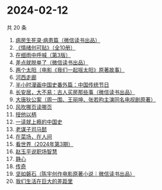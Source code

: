 # 2024-02-12

共 20 条

<!-- BEGIN WEREAD -->
<!-- 最后更新时间 2024-02-12 07:03:35 +0800 -->
1. [病房生死录·病患篇（微信读书出品）](https://weread.qq.com/web/bookDetail/23732ef0813ab8810g0134f0)
1. [《情绪创可贴》（全10册）](https://weread.qq.com/web/bookDetail/957327b0813ab7027g010fa0)
1. [在细雨中呼喊（第3版）](https://weread.qq.com/web/bookDetail/801324d05cbba380129b0a1)
1. [差点就脱单了（微信读书出品）](https://weread.qq.com/web/bookDetail/da332870813ab8849g01358c)
1. [两个太阳（电影《我们一起摇太阳》原著故事）](https://weread.qq.com/web/bookDetail/2bb32670813ab881bg014410)
1. [河西走廊](https://weread.qq.com/web/bookDetail/de932a80813ab881eg014870)
1. [半小时漫画中国史番外篇：中国传统节日](https://weread.qq.com/web/bookDetail/b4132bb0719db176b41f10e)
1. [长安居，大不易：古人买房那些事（微信读书出品）](https://weread.qq.com/web/bookDetail/3e232bb0813ab882eg0178b9)
1. [大唐狄公案（周一围、王丽坤、张若昀主演同名电视剧原著）](https://weread.qq.com/web/bookDetail/1ac32f70813ab789bg014cf9)
1. [风吹哪页读哪页](https://weread.qq.com/web/bookDetail/e53328e0813ab84e1g016bd3)
1. [授他以柄](https://weread.qq.com/web/bookDetail/579323b0813ab7d6ag0128ad)
1. [一读就上瘾的中国史](https://weread.qq.com/web/bookDetail/8ac32ef0720f5b4c8ac9ad3)
1. [老谋子司马懿](https://weread.qq.com/web/bookDetail/32432960813ab7371g0164e6)
1. [在菜场，在人间](https://weread.qq.com/web/bookDetail/0cc327a0813ab8796g015cb0)
1. [看世界（2024年第3期）](https://weread.qq.com/web/bookDetail/a8832940813ab886dg012158)
1. [赵玉平说职场智慧](https://weread.qq.com/web/bookDetail/8d832280813ab72bbg017413)
1. [静心](https://weread.qq.com/web/bookDetail/57c321105cfa9357c349702)
1. [传奇](https://weread.qq.com/web/bookDetail/89532630813ab779fg011515)
1. [坚如磐石（陈宇创作电影原著小说｜微信读书出品）](https://weread.qq.com/web/bookDetail/b3432ab0813ab87e0g018931)
1. [我们生活在巨大的差距里](https://weread.qq.com/web/bookDetail/286329405b40f728668c477)
<!-- END WEREAD -->